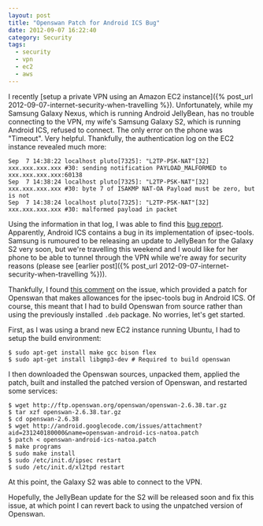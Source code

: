 ```yaml
---
layout: post
title: "Openswan Patch for Android ICS Bug"
date: 2012-09-07 16:22:40
category: Security
tags:
  - security
  - vpn
  - ec2
  - aws
---
```


I recently [setup a private VPN using an Amazon EC2 instance]({% post_url 2012-09-07-internet-security-when-travelling %}). Unfortunately, while my Samsung Galaxy Nexus, which is running Android JellyBean, has no trouble connecting to the VPN, my wife's Samsung Galaxy S2, which is running Android ICS, refused to connect. The only error on the phone was "Timeout". Very helpful. Thankfully, the authentication log on the EC2 instance revealed much more:

``` :noln /var/log/auth.log 
Sep  7 14:38:22 localhost pluto[7325]: "L2TP-PSK-NAT"[32] xxx.xxx.xxx.xxx #30: sending notification PAYLOAD_MALFORMED to xxx.xxx.xxx.xxx:60138
Sep  7 14:38:24 localhost pluto[7325]: "L2TP-PSK-NAT"[32] xxx.xxx.xxx.xxx #30: byte 7 of ISAKMP NAT-OA Payload must be zero, but is not
Sep  7 14:38:24 localhost pluto[7325]: "L2TP-PSK-NAT"[32] xxx.xxx.xxx.xxx #30: malformed payload in packet
```

Using the information in that log, I was able to find this [bug report](http://code.google.com/p/android/issues/detail?id=23124). Apparently, Android ICS contains a bug in its implementation of ipsec-tools. Samsung is rumoured to be releasing an update to JellyBean for the Galaxy S2 very soon, but we're travelling this weekend and I would like for her phone to be able to tunnel through the VPN while we're away for security reasons (please see [earlier post]({% post_url 2012-09-07-internet-security-when-travelling %})).  

Thankfully, I found [this comment](code.google.com/p/android/issues/detail?id=23124#c180) on the issue, which provided a patch for Openswan that makes allowances for the ipsec-tools bug in Android ICS. Of course, this meant that I had to build Openswan from source rather than using the previously installed ```.deb``` package. No worries, let's get started.

First, as I was using a brand new EC2 instance running Ubuntu, I had to setup the build environment:

``` :noln Console
$ sudo apt-get install make gcc bison flex
$ sudo apt-get install libgmp3-dev # Required to build openswan
```

I then downloaded the Openswan sources, unpacked them, applied the patch, built and installed the patched version of Openswan, and restarted some services:

``` :noln Console
$ wget http://ftp.openswan.org/openswan/openswan-2.6.38.tar.gz
$ tar xzf openswan-2.6.38.tar.gz
$ cd openswan-2.6.38
$ wget http://android.googlecode.com/issues/attachment?aid=231240180000&name=openswan-android-ics-natoa.patch
$ patch < openswan-android-ics-natoa.patch
$ make programs
$ sudo make install
$ sudo /etc/init.d/ipsec restart
$ sudo /etc/init.d/xl2tpd restart
```

At this point, the Galaxy S2 was able to connect to the VPN.

Hopefully, the JellyBean update for the S2 will be released soon and fix this issue, at which point I can revert back to using the unpatched version of Openswan.